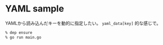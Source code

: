 # YAML sample

YAMLから読み込んだキーを動的に指定したい。
`yaml_data[key]` 的な感じで。

```sh
% dep ensure
% go run main.go
```

